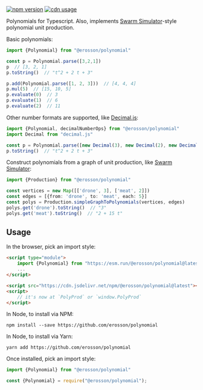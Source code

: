 [![npm version](https://badge.fury.io/js/@erosson%2Fpolynomial.svg)](https://www.npmjs.com/package/@erosson/polynomial)
[![cdn usage](https://data.jsdelivr.com/v1/package/npm/@erosson/polynomial/badge)](https://www.jsdelivr.com/package/npm/@erosson/polynomial)

Polynomials for Typescript. Also, implements [Swarm Simulator](https://www.swarmsim.com)-style polynomial unit production.

Basic polynomials:

```ts
import {Polynomial} from "@erosson/polynomial"

const p = Polynomial.parse([3,2,1])
p  // [3, 2, 1]
p.toString()  // "t^2 + 2 t + 3"

p.add(Polynomial.parse([1, 2, 3]))  // [4, 4, 4]
p.mul(5)  // [15, 10, 5]
p.evaluate(0)  // 3
p.evaluate(1)  // 6
p.evaluate(2)  // 11
```

Other number formats are supported, like [Decimal.js](https://mikemcl.github.io/decimal.js/):

```ts
import {Polynomial, decimalNumberOps} from "@erosson/polynomial"
import Decimal from "decimal.js"

const p = Polynomial.parse([new Decimal(3), new Decimal(2), new Decimal(1)], decimalNumberOps(Decimal))
p.toString()  // "t^2 + 2 t + 3"
```

Construct polynomials from a graph of unit production, like [Swarm Simulator](https://www.swarmsim.com):

```ts
import {Production} from "@erosson/polynomial"

const vertices = new Map([['drone', 3], ['meat', 2]])
const edges = [{from: 'drone', to: 'meat', each: 5}]
const polys = Production.simpleGraphToPolynomials(vertices, edges)
polys.get('drone').toString()  // "3"
polys.get('meat').toString()  // "2 + 15 t"
```

## Usage

In the browser, pick an import style:

```html
<script type="module">
    import {Polynomial} from "https://esm.run/@erosson/polynomial@latest"
    ...
</script>
```

```html
<script src="https://cdn.jsdelivr.net/npm/@erosson/polynomial@latest"></script>
<script>
    // it's now at `PolyProd` or `window.PolyProd`
</script>
```

In Node, to install via NPM:

`npm install --save https://github.com/erosson/polynomial`

In Node, to install via Yarn:

`yarn add https://github.com/erosson/polynomial`

Once installed, pick an import style:

```ts
import {Polynomial} from "@erosson/polynomial"
```

```ts
const {Polynomial} = require("@erosson/polynomial");
```